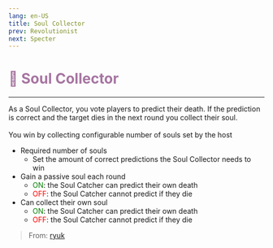 ```yaml
---
lang: en-US
title: Soul Collector
prev: Revolutionist
next: Specter
---
```


# <font color=#a675a1>👻 <b>Soul Collector</b></font> <Badge text="Chaos" type="tip" vertical="middle"/>
---

As a Soul Collector, you vote players to predict their death. If the prediction is correct and the target dies in the next round you collect their soul.<br><br>
You win by collecting configurable number of souls set by the host
* Required number of souls
  * Set the amount of correct predictions the Soul Collector needs to win
* Gain a passive soul each round
  * <font color=green>ON</font>: the Soul Catcher can predict their own death
  * <font color=red>OFF</font>: the Soul Catcher cannot predict if they die
* Can collect their own soul
  * <font color=green>ON</font>: the Soul Catcher can predict their own death
  * <font color=red>OFF</font>: the Soul Catcher cannot predict if they die

> From: [ryuk](#)